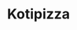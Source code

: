 ---
title: Kotipizza
ravintola: ye
ruka: ye
slug: https://www.kotipizza.fi/
kuvaus: Parempaa pizzaa saa hakea.
update: 2022-02-09-14:40
---